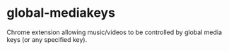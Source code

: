 # global-mediakeys
Chrome extension allowing music/videos to be controlled by global media keys (or any specified key).
